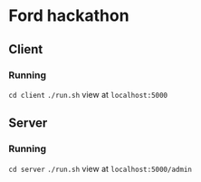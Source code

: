 # Ford hackathon

## Client

### Running
`cd client`
`./run.sh`
view at `localhost:5000`

## Server

### Running

`cd server`
`./run.sh`
view at `localhost:5000/admin`